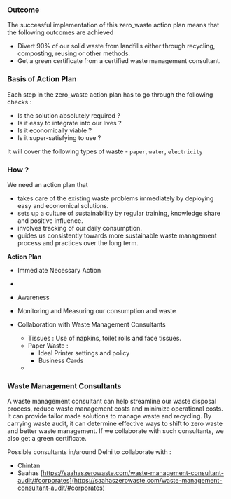
### Outcome 

The successful implementation of this zero_waste action plan means that the following outcomes are achieved
- Divert 90% of our solid waste from landfills either through recycling, composting, reusing or other methods.
- Get a green certificate from a certified waste management consultant. 
 
### Basis of Action Plan 

Each step in the zero_waste action plan has to go through the following checks :
- Is the solution absolutely required ? 
- Is it easy to integrate into our lives ? 
- Is it economically viable ?
- Is it super-satisfying to use ? 

It will cover the following types of waste - `paper`, `water`, `electricity`

### How ? 

We need an action plan that 
- takes care of the existing waste problems immediately by deploying easy and economical solutions.
- sets up a culture of sustainability by regular training, knowledge share and positive influence. 
- involves tracking of our daily consumption.
- guides us consistently towards more sustainable waste management process and practices over the long term. 

**Action Plan**

- Immediate Necessary Action
- 
- Awareness 
- Monitoring and Measuring our consumption and waste  
- Collaboration with Waste Management Consultants

	- Tissues : Use of napkins, toilet rolls and face tissues. 
	- Paper Waste : 
		- Ideal Printer settings and policy
		- Business Cards 
	- 

### Waste Management Consultants 

A waste management consultant can help streamline our waste disposal process, reduce waste management costs and minimize operational costs. It can provide tailor made solutions to manage waste and recycling. By carrying waste audit, it can determine effective ways to shift to zero waste and better waste management. If we collaborate with such consultants, we also get a green certificate. 

Possible consultants in/around Delhi to collaborate with : 
- Chintan 
- Saahas [https://saahaszerowaste.com/waste-management-consultant-audit/#corporates](https://saahaszerowaste.com/waste-management-consultant-audit/#corporates)
<!--stackedit_data:
eyJoaXN0b3J5IjpbLTE1OTYzNjQ0NTcsLTcwMzc3MjM2OSwzNz
Y5MDExMzAsNTc2NDEwNDk4LDIwOTg5MDY1MzQsLTczNTkxNzU3
NCwtMTQ0NDYwNzcyMiwtMjA4ODc0NjYxMl19
-->